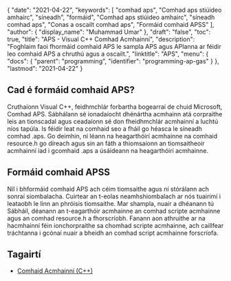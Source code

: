 {
  "date": "2021-04-22",
  "keywords": [
"comhad aps",
"Comhad aps stiúideo amhairc",
"síneadh",
"formáid",
"Comhad aps stiúideo amhairc",
"síneadh comhad aps",
"Conas a oscailt comhad aps",
"Formáid comhaid APSS"
],
  "author": {
    "display_name": "Muhammad Umar"
},
  "draft": "false",
  "toc": true,
  "title": "APS - Visual C++ Comhad Acmhainní",
  "description": "Foghlaim faoi fhormáid comhaid APS le sampla APS agus APIanna ar féidir leo comhaid APS a chruthú agus a oscailt.",
  "linktitle": "APS",
  "menu": {
    "docs": {
      "parent": "programming",
      "identifier": "programming-ap-gas"
}
},
  "lastmod": "2021-04-22"
}

## Cad é formáid comhaid APS?
Cruthaíonn Visual C++, feidhmchlár forbartha bogearraí de chuid Microsoft, Comhad APS. Sábhálann sé ionadaíocht dhénártha acmhainn atá corpraithe leis an tionscadal agus ceadaíonn sé don fheidhmchlár acmhainní a luchtú níos tapúla. Is féidir leat na comhaid seo a fháil go héasca le síneadh comhad .aps. Go deimhin, ní léann na heagarthóirí acmhainne na comhaid resource.h go díreach agus sin an fáth a thiomsaíonn an tiomsaitheoir acmhainní iad i gcomhaid .aps a úsáideann na heagarthóirí acmhainne.

## Formáid comhaid APSS
Níl i bhformáid comhaid APS ach céim tiomsaithe agus ní stórálann ach sonraí siombalacha. Cuirtear an t-eolas neamhshiombalach ar nós tuairimí i leataobh le linn an phróisis tiomsaithe. Mar shampla, nuair a dhéanann tú Sábháil, déanann an t-eagarthóir acmhainne an comhad scripte acmhainne agus an comhad resource.h a fhorscríobh. Fanann aon athruithe ar na hacmhainní féin ionchorpraithe sa chomhad scripte acmhainne, ach caillfear tráchtanna i gcónaí nuair a bheidh an comhad script acmhainne forscríofa.


## Tagairtí

 * [Comhaid Acmhainní (C++)]( https://learn.microsoft.com/en-us/cpp/windows/resource-files-visual-studio?view=msvc-160)
 

